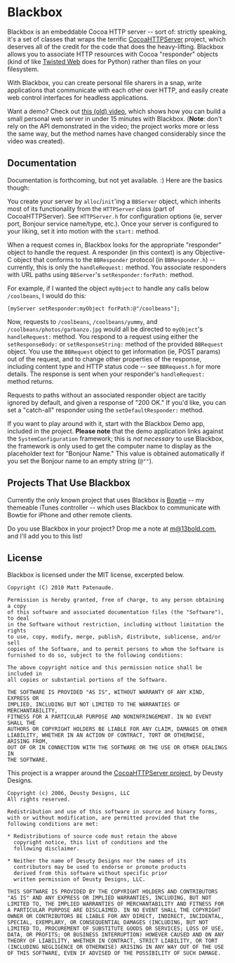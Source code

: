 Blackbox
========
Blackbox is an embeddable Cocoa HTTP server -- sort of: strictly speaking, it's a set of classes that wraps the terrific [CocoaHTTPServer][cocoahttp] project, which deserves all of the credit for the code that does the heavy-lifting. Blackbox allows you to associate HTTP resources with Cocoa "responder" objects (kind of like [Twisted Web](http://twistedmatrix.com/trac/wiki/TwistedWeb) does for Python) rather than files on your filesystem.

With Blackbox, you can create personal file sharers in a snap, write applications that communicate with each other over HTTP, and easily create web control interfaces for headless applications.

Want a demo? Check out [this (old) video](http://vimeo.com/3416746), which shows how you can build a small personal web server in under 15 minutes with Blackbox. (**Note**: don't rely on the API demonstrated in the video; the project works more or less the same way, but the method names have changed considerably since the video was created).

Documentation
-------------
Documentation is forthcoming, but not yet available. :) Here are the basics though:

You create your server by `alloc`/`init`'ing a `BBServer` object, which inherits most of its functionality from the `HTTPServer` class (part of CocoaHTTPServer). See `HTTPServer.h` for configuration options (ie, server port, Bonjour service name/type, etc.). Once your server is configured to your liking, set it into motion with the `start:` method.

When a request comes in, Blackbox looks for the appropriate "responder" object to handle the request. A responder (in this context) is any Objective-C object that conforms to the `BBResponder` protocol (in `BBResponder.h`) -- currently, this is only the `handleRequest:` method. You associate responders with URL paths using `BBServer`'s `setResponder:forPath:` method.

For example, if I wanted the object `myObject` to handle any calls below `/coolbeans`, I would do this:

	[myServer setResponder:myObject forPath:@"/coolbeans"];

Now, requests to `/coolbeans`, `/coolbeans/yummy`, and `/coolbeans/photos/garbanzo.jpg` would all be directed to `myObject`'s `handleRequest:` method. You respond to a request using either the `setResponseBody:` or `setResponseString:` method of the provided `BBRequest` object. You use the `BBRequest` object to get information (ie, POST params) out of the request, and to change other properties of the response, including content type and HTTP status code -- see `BBRequest.h` for more details. The response is sent when your responder's `handleRequest:` method returns.

Requests to paths without an associated responder object are tacitly ignored by default, and given a response of "200 OK." If you'd like, you can set a "catch-all" responder using the `setDefaultResponder:` method.

If you want to play around with it, start with the Blackbox Demo app, included in the project. **Please note** that the demo application links against the `SystemConfiguration` framework; this is *not necessary* to use Blackbox, the framework is only used to get the computer name to display as the placeholder text for "Bonjour Name." This value is obtained automatically if you set the Bonjour name to an empty string (`@""`).

Projects That Use Blackbox
--------------------------
Currently the only known project that uses Blackbox is [Bowtie](http://bowtieapp.com) -- my themeable iTunes controller -- which uses Blackbox to communicate with Bowtie for iPhone and other remote clients.

Do you use Blackbox in your project? Drop me a note at m@13bold.com, and I'll add you to this list!

License
-------
Blackbox is licensed under the MIT license, excerpted below.

	Copyright (C) 2010 Matt Patenaude.

	Permission is hereby granted, free of charge, to any person obtaining a copy
	of this software and associated documentation files (the "Software"), to deal
	in the Software without restriction, including without limitation the rights
	to use, copy, modify, merge, publish, distribute, sublicense, and/or sell
	copies of the Software, and to permit persons to whom the Software is
	furnished to do so, subject to the following conditions:

	The above copyright notice and this permission notice shall be included in
	all copies or substantial portions of the Software.

	THE SOFTWARE IS PROVIDED "AS IS", WITHOUT WARRANTY OF ANY KIND, EXPRESS OR
	IMPLIED, INCLUDING BUT NOT LIMITED TO THE WARRANTIES OF MERCHANTABILITY,
	FITNESS FOR A PARTICULAR PURPOSE AND NONINFRINGEMENT. IN NO EVENT SHALL THE
	AUTHORS OR COPYRIGHT HOLDERS BE LIABLE FOR ANY CLAIM, DAMAGES OR OTHER
	LIABILITY, WHETHER IN AN ACTION OF CONTRACT, TORT OR OTHERWISE, ARISING FROM,
	OUT OF OR IN CONNECTION WITH THE SOFTWARE OR THE USE OR OTHER DEALINGS IN
	THE SOFTWARE.

This project is a wrapper around the [CocoaHTTPServer project][cocoahttp], by Deusty Designs.

	Copyright (c) 2006, Deusty Designs, LLC
	All rights reserved.

	Redistribution and use of this software in source and binary forms,
	with or without modification, are permitted provided that the following conditions are met:

	* Redistributions of source code must retain the above
	  copyright notice, this list of conditions and the
	  following disclaimer.

	* Neither the name of Desuty Designs nor the names of its
	  contributors may be used to endorse or promote products
	  derived from this software without specific prior
	  written permission of Deusty Designs, LLC.

	THIS SOFTWARE IS PROVIDED BY THE COPYRIGHT HOLDERS AND CONTRIBUTORS "AS IS" AND ANY EXPRESS OR IMPLIED WARRANTIES, INCLUDING, BUT NOT LIMITED TO, THE IMPLIED WARRANTIES OF MERCHANTABILITY AND FITNESS FOR A PARTICULAR PURPOSE ARE DISCLAIMED. IN NO EVENT SHALL THE COPYRIGHT OWNER OR CONTRIBUTORS BE LIABLE FOR ANY DIRECT, INDIRECT, INCIDENTAL, SPECIAL, EXEMPLARY, OR CONSEQUENTIAL DAMAGES (INCLUDING, BUT NOT LIMITED TO, PROCUREMENT OF SUBSTITUTE GOODS OR SERVICES; LOSS OF USE, DATA, OR PROFITS; OR BUSINESS INTERRUPTION) HOWEVER CAUSED AND ON ANY THEORY OF LIABILITY, WHETHER IN CONTRACT, STRICT LIABILITY, OR TORT (INCLUDING NEGLIGENCE OR OTHERWISE) ARISING IN ANY WAY OUT OF THE USE OF THIS SOFTWARE, EVEN IF ADVISED OF THE POSSIBILITY OF SUCH DAMAGE.

  [cocoahttp]: http://code.google.com/p/cocoahttpserver/